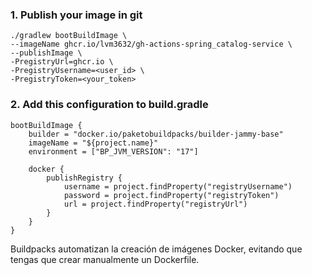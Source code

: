 ### 1. Publish your image in git
```
./gradlew bootBuildImage \
--imageName ghcr.io/lvm3632/gh-actions-spring_catalog-service \
--publishImage \
-PregistryUrl=ghcr.io \
-PregistryUsername=<user_id> \
-PregistryToken=<your_token>
```

### 2. Add this configuration to build.gradle
```
bootBuildImage {
	builder = "docker.io/paketobuildpacks/builder-jammy-base"
	imageName = "${project.name}"
	environment = ["BP_JVM_VERSION": "17"]

	docker {
		publishRegistry {
			username = project.findProperty("registryUsername")
			password = project.findProperty("registryToken")
			url = project.findProperty("registryUrl")
		}
	}
}
```
Buildpacks automatizan la creación de imágenes Docker, evitando que tengas que crear manualmente un Dockerfile.